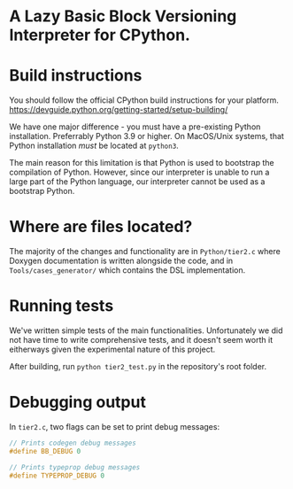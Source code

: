 # A Lazy Basic Block Versioning Interpreter for CPython.

# Build instructions

You should follow the official CPython build instructions for your platform.
https://devguide.python.org/getting-started/setup-building/

We have one major difference - you must have a pre-existing Python installation.
Preferrably Python 3.9 or higher. On MacOS/Unix systems, that Python installation
*must* be located at `python3`.

The main reason for this limitation is that Python is used to bootstrap the compilation
of Python. However, since our interpreter is unable to run a large part of the Python
language, our interpreter cannot be used as a bootstrap Python.


# Where are files located?

The majority of the changes and functionality are in `Python/tier2.c` where Doxygen documentation
is written alongside the code, and in `Tools/cases_generator/` which contains the DSL implementation.

# Running tests

We've written simple tests of the main functionalities.
Unfortunately we did not have time to write comprehensive tests, and it doesn't seem worth it eitherways given the experimental nature of this project.

After building, run `python tier2_test.py` in the repository's root folder.

# Debugging output

In `tier2.c`, two flags can be set to print debug messages:
```c
// Prints codegen debug messages
#define BB_DEBUG 0

// Prints typeprop debug messages
#define TYPEPROP_DEBUG 0
```